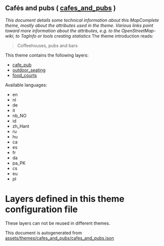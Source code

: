 [//]: # (WARNING: this file is automatically generated. Please find the sources at the bottom and edit those sources)

## Cafés and pubs ( [cafes_and_pubs](https://mapcomplete.org/cafes_and_pubs) )
_This document details some technical information about this MapComplete theme, mostly about the attributes used in the theme. Various links point toward more information about the attributes, e.g. to the OpenStreetMap-wiki, to TagInfo or tools creating statistics_
The theme introduction reads:

> Coffeehouses, pubs and bars

This theme contains the following layers:


 - [cafe_pub](../Layers/cafe_pub.md)
 - [outdoor_seating](../Layers/outdoor_seating.md)
 - [food_courts](../Layers/food_courts.md)


Available languages:


 - en
 - nl
 - de
 - it
 - nb_NO
 - id
 - zh_Hant
 - ru
 - hu
 - ca
 - es
 - fr
 - da
 - pa_PK
 - cs
 - eu
 - pl


# Layers defined in this theme configuration file
These layers can not be reused in different themes.


This document is autogenerated from [assets/themes/cafes_and_pubs/cafes_and_pubs.json](https://github.com/pietervdvn/MapComplete/blob/develop/assets/themes/cafes_and_pubs/cafes_and_pubs.json)
